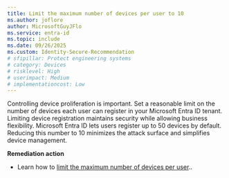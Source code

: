 ```yaml
---
title: Limit the maximum number of devices per user to 10
ms.author: joflore
author: MicrosoftGuyJFlo
ms.service: entra-id
ms.topic: include
ms.date: 09/26/2025
ms.custom: Identity-Secure-Recommendation
# sfipillar: Protect engineering systems
# category: Devices
# risklevel: High
# userimpact: Medium
# implementationcost: Low
---
```

Controlling device proliferation is important. Set a reasonable limit on the number of devices each user can register in your Microsoft Entra ID tenant. Limiting device registration maintains security while allowing business flexibility. Microsoft Entra ID lets users register up to 50 devices by default. Reducing this number to 10 minimizes the attack surface and simplifies device management.

**Remediation action**

- Learn how to [limit the maximum number of devices per user](/entra/identity/devices/manage-device-identities#configure-device-settings)..
